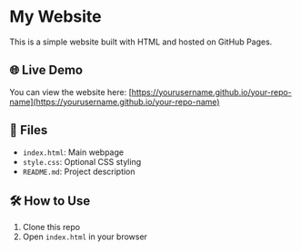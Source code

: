# My Website

This is a simple website built with HTML and hosted on GitHub Pages.

## 🌐 Live Demo
You can view the website here: [https://yourusername.github.io/your-repo-name](https://yourusername.github.io/your-repo-name)

## 📁 Files
- `index.html`: Main webpage
- `style.css`: Optional CSS styling
- `README.md`: Project description

## 🛠 How to Use
1. Clone this repo
2. Open `index.html` in your browser
